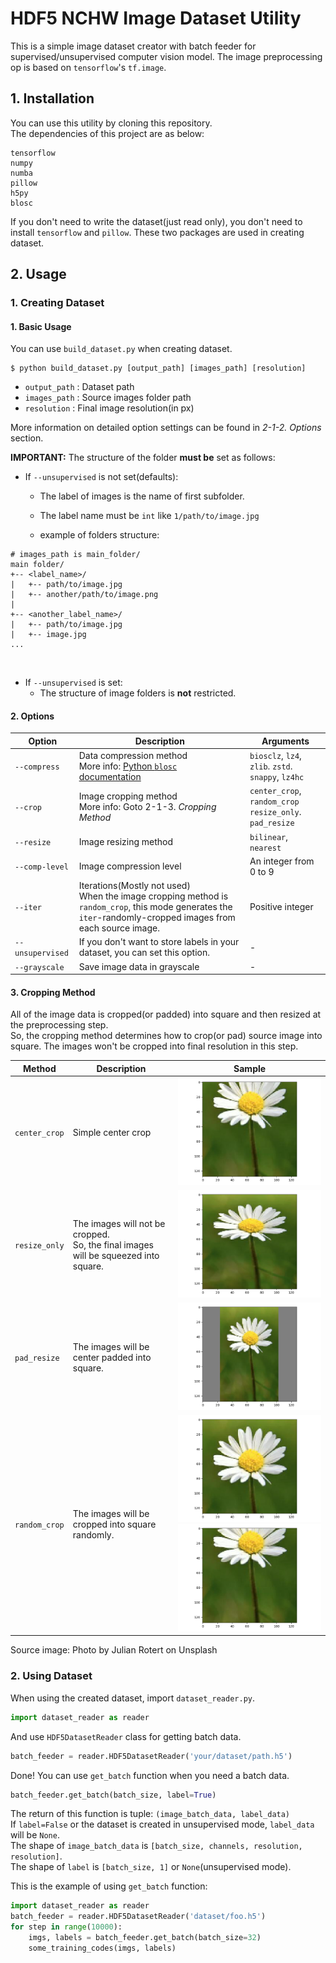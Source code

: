 # HDF5 NCHW Image Dataset Utility

This is a simple image dataset creator with batch feeder for supervised/unsupervised computer vision model.
The image preprocessing op is based on `tensorflow`'s `tf.image`.<br>

## 1. Installation
You can use this utility by cloning this repository.<br>
The dependencies of this project are as below:

```
tensorflow
numpy
numba
pillow
h5py
blosc
```
If you don't need to write the dataset(just read only), you don't need to install `tensorflow` and `pillow`. These two packages are used in creating dataset.

## 2. Usage
### 1. Creating Dataset
#### 1. Basic Usage
You can use `build_dataset.py` when creating dataset.<br>
```
$ python build_dataset.py [output_path] [images_path] [resolution]
```
- `output_path` : Dataset path
- `images_path` : Source images folder path
- `resolution` : Final image resolution(in px)

More information on detailed option settings can be found in _2-1-2. Options_ section.

**IMPORTANT:**
The structure of the folder **must be** set as follows:
- If `--unsupervised` is not set(defaults):

  - The label of images is the name of first subfolder.
  - The label name must be `int` like `1/path/to/image.jpg`

  - example of folders structure:
```
# images_path is main_folder/
main folder/
+-- <label_name>/
|   +-- path/to/image.jpg
|   +-- another/path/to/image.png
|
+-- <another_label_name>/
|   +-- path/to/image.jpg
|   +-- image.jpg
...
```
<br>

- If `--unsupervised` is set:
  - The structure of image folders is **not** restricted.

#### 2. Options
| Option           | Description                                                  | Arguments                                                   |
| ---------------- | ------------------------------------------------------------ | ----------------------------------------------------------- |
| `--compress`     | Data compression method<br>More info: [Python `blosc` documentation](http://python-blosc.blosc.org/) | `biosclz`, `lz4`, `zlib`. `zstd`. `snappy`, `lz4hc`         |
| `--crop`         | Image cropping method<br>More info: Goto 2-1-3. _Cropping Method_ | `center_crop`, `random_crop`<br>`resize_only`. `pad_resize` |
| `--resize`       | Image resizing method                                        | `bilinear`, `nearest`                                       |
| `--comp-level`   | Image compression level                                      | An integer from 0 to 9                                      |
| `--iter`         | Iterations(Mostly not used)<br>When the image cropping method is `random_crop`, this mode generates the `iter`-randomly-cropped images from each source image. | Positive integer                                            |
| `--unsupervised` | If you don't want to store labels in your dataset, you can set this option. | -                                                           |
| `--grayscale`    | Save image data in grayscale                                 | -                                                           |

#### 3. Cropping Method
All of the image data is cropped(or padded) into square and then resized at the preprocessing step.<br>
So, the cropping method determines how to crop(or pad) source image into square. The images won't be cropped into final resolution in this step.

| Method        | Description                                                  | Sample                                                       |
| ------------- | ------------------------------------------------------------ | ------------------------------------------------------------ |
| `center_crop` | Simple center crop                                           | ![center crop](./output_img/center_crop.png)                 |
| `resize_only` | The images will not be cropped.<br>So, the final images will be squeezed into square. | ![resize_only](./output_img/resize_only.png)                 |
| `pad_resize`  | The images will be center padded into square.                       | ![pad_resize](./output_img/pad_resize.png)                   |
| `random_crop` | The images will be cropped into square randomly. | ![resize_only](./output_img/random_crop2.png)<br>![resize_only](./output_img/random_crop.png) |
Source image: Photo by Julian Rotert on Unsplash

### 2. Using Dataset

When using the created dataset, import `dataset_reader.py`.
```python
import dataset_reader as reader
```
And use `HDF5DatasetReader` class for getting batch data.
```python
batch_feeder = reader.HDF5DatasetReader('your/dataset/path.h5')
```
Done! You can use `get_batch` function when you need a batch data.
```python
batch_feeder.get_batch(batch_size, label=True)
```

The return of this function is tuple: `(image_batch_data, label_data)`<br>
If `label=False` or the dataset is created in unsupervised mode, `label_data` will be `None`.<br>
The shape of `image_batch_data` is `[batch_size, channels, resolution, resolution]`.<br>
The shape of `label` is `[batch_size, 1]` or `None`(unsupervised mode).

This is the example of using `get_batch` function:
```python
import dataset_reader as reader
batch_feeder = reader.HDF5DatasetReader('dataset/foo.h5')
for step in range(10000):
    imgs, labels = batch_feeder.get_batch(batch_size=32)
    some_training_codes(imgs, labels)
```
